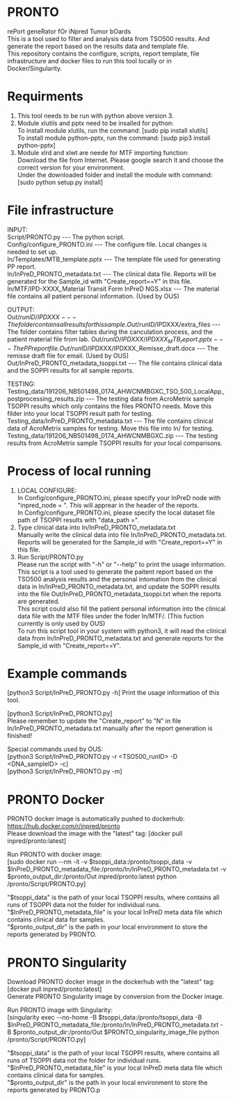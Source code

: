 # PRONTO
rePort geneRator fOr iNpred Tumor bOards    
This is a tool used to filter and analysis data from TSO500 results. And generate the report based on the results data and template file.        
This repository contains the configure, scripts, report template, file infrastructure and docker files to run this tool locally or in Docker/Singularity.

# Requirments
1. This tool needs to be run with python above version 3.
2. Module xlutils and pptx need to be insalled for python:                                                                                                       
To install module xlutils, run the command: [sudo pip install xlutils]                                                                      
To install module python-pptx, run the command: [sudp pip3 install python-pptx]                         
3. Module xlrd and xlwt are neede for MTF importing function:                          
Download the file from Internet. Please google search it and choose the correct version for your environment.                   
Under the downloaded folder and install the module with command: [sudo python setup.py install]

# File infrastructure
INPUT:                                      
Script/PRONTO.py                                    ---  The python script.                                                  
Config/configure_PRONTO.ini                         ---  The configure file. Local changes is needed to set up.                                        
In/Templates/MTB_template.pptx                      ---  The template file used for generating PP report.                                                      
In/InPreD_PRONTO_metadata.txt                       ---  The clinical data file. Reports will be generated for the Sample_id with "Create_report==Y" in this file. 
In/MTF/IPD-XXXX_Material Transit Form InPreD NGS.xlsx	---  The material file contains all patient personal information. (Used by OUS)                            
                            
OUTPUT:                  
Out/$runID/IPDXXX					                          --- The folder contains all results for this sample.                       
Out/$runID/IPDXXX/extra_files				                --- The folder contains filter tables during the canculation process, and the patient material file from lab.
Out/$runID/IPDXXX/IPDXXX_MTB_report.pptx		        --- The PP report file.                       
Out/$runID/IPDXXX/IPDXXX_Remisse_draft.docx		      --- The remisse draft file for email. (Used by OUS)                         
Out/InPreD_PRONTO_metadata_tsoppi.txt			          --- The file contains clinical data and the SOPPI results for all sample reports.              
             
TESTING:                                                            
Testing_data/191206_NB501498_0174_AHWCNMBGXC_TSO_500_LocalApp_postprocessing_results.zip --- The testing data from AcroMetrix sample TSOPPI results which only contains the files PRONTO needs. Move this filder into your local TSOPPI result path for testing.                                                      
Testing_data/InPreD_PRONTO_metadata.txt                                                  --- The file contains clinical data of AcroMetrix samples for testing. Move this file into In/ for testing.                                                      
Testing_data/191206_NB501498_0174_AHWCNMBGXC.zip                                         --- The testing results from AcroMetrix sample TSOPPI results for your local comparisons.                                                                   

# Process of local running
1. LOCAL CONFIGURE:                       
In Config/configure_PRONTO.ini, please specify your InPreD node with "inpred_node = ". This will apprear in the header of the reports.               
In Config/configure_PRONTO.ini, please specify the local dataset file path of TSOPPI results with "data_path =".                         
2. Type clinical data into In/InPreD_PRONTO_metadata.txt                       
Manually write the clinical data into file In/InPreD_PRONTO_metadata.txt. Reports will be generated for the Sample_id with "Create_report==Y" in this file.     
3. Run Script/PRONTO.py                                                          
Please run the script with "-h" or "--help" to print the usage information.                                                                                                       
This script is a tool used to generate the paitent report based on the TSO500 analysis results and the personal intomation from the clinical data in In/InPreD_PRONTO_metadata.txt, and update the SOPPI results into the file Out/InPreD_PRONTO_metadata_tsoppi.txt when the reports are generated.          
This script could also fill the patient personal information into the clinical data file with the MTF files under the foder In/MTF/. (This fuction currently is only used by OUS)                                                                
To run this script tool in your system with python3, it will read the clinical data from In/InPreD_PRONTO_metadata.txt and generate reports for the Sample_id with "Create_report==Y".                             

# Example commands
[python3 Script/InPreD_PRONTO.py -h]
Print the usage information of this tool.             

[python3 Script/InPreD_PRONTO.py]                                           
Please remember to update the "Create_report" to "N" in file In/InPreD_PRONTO_metadata.txt manually after the report generation is finished!             

Special commands used by OUS:                                                
[python3 Script/InPreD_PRONTO.py -r <TSO500_runID> -D <DNA_sampleID> -c]                                                 
[python3 Script/InPreD_PRONTO.py -m]

# PRONTO Docker
PRONTO docker image is automatically pushed to dockerhub: https://hub.docker.com/r/inpred/pronto        
Please download the image with the "latest" tag: [docker pull inpred/pronto:latest]                 

Run PRONTO with docker image:                                                                        
[sudo docker run --rm -it -v $tsoppi_data:/pronto/tsoppi_data -v $InPreD_PRONTO_metadata_file:/pronto/In/InPreD_PRONTO_metadata.txt -v $pronto_output_dir:/pronto/Out inpred/pronto:latest python /pronto/Script/PRONTO.py]       
             
"$tsoppi_data" is the path of your local TSOPPI results, where contains all runs of TSOPPI data not the folder for individual runs.            
"$InPreD_PRONTO_metadata_file" is your local InPreD meta data file which contains clinical data for samples.                                      
"$pronto_output_dir" is the path in your local environment to store the reports generated by PRONTO.

# PRONTO Singularity
Download PRONTO docker image in the dockerhub with the "latest" tag: [docker pull inpred/pronto:latest]                   
Generate PRONTO Singularity image by conversion from the Docker image.          

Run PRONTO image with Singularity:                                           
[singularity exec --no-home -B $tsoppi_data:/pronto/tsoppi_data -B $InPreD_PRONTO_metadata_file:/pronto/In/InPreD_PRONTO_metadata.txt -B $pronto_output_dir:/pronto/Out $PRONTO_singularity_image_file python /pronto/Script/PRONTO.py]                           

"$tsoppi_data" is the path of your local TSOPPI results, where contains all runs of TSOPPI data not the folder for individual runs.            
"$InPreD_PRONTO_metadata_file" is your local InPreD meta data file which contains clinical data for samples.                                      
"$pronto_output_dir" is the path in your local environment to store the reports generated by PRONTO.p
